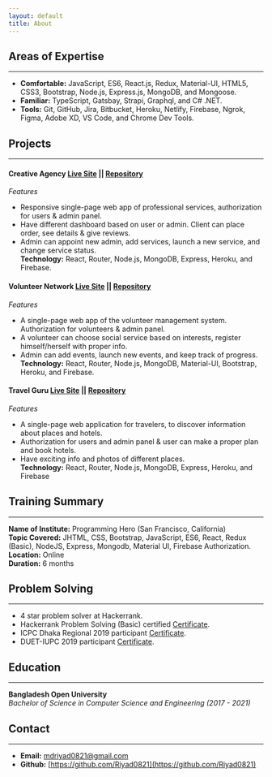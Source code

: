 ```yaml
---
layout: default
title: About
---
```

## **Areas of Expertise**
---
* **Comfortable:** JavaScript, ES6, React.js, Redux, Material-UI, HTML5, CSS3, Bootstrap, Node.js, Express.js, MongoDB, and Mongoose.
* **Familiar:** TypeScript, Gatsbay, Strapi, Graphql, and C# .NET.
* **Tools:** Git, GitHub, Jira, Bitbucket, Heroku, Netlify, Firebase, Ngrok, Figma, Adobe XD, VS Code, and Chrome Dev Tools.

## **Projects**
---
#### **Creative Agency** [Live Site](https://creative-agency-6bd46.web.app/)  || [Repository](https://github.com/Riyad0821/creative-agency-client)<br />
*Features*
* Responsive single-page web app of professional services, authorization for users & admin panel.
* Have different dashboard based on user or admin. Client can place order, see details & give reviews.
* Admin can appoint new admin, add services, launch a new service, and change service status. <br />
**Technology:** React, Router, Node.js, MongoDB, Express, Heroku, and Firebase.<br />

#### **Volunteer Network** [Live Site](https://volunteer-network-56677.web.app/)  || [Repository](https://github.com/Riyad0821/volunteer-network)<br />
*Features*
* A single-page web app of the volunteer management system. Authorization for volunteers & admin panel.
* A volunteer can choose social service based on interests, register himself/herself with proper info.
*  Admin can add events, launch new events, and keep track of progress. <br />
**Technology:** React, Router, Node.js, MongoDB, Material-UI, Bootstrap, Heroku, and Firebase. <br />

#### **Travel Guru** [Live Site](https://travel-guru-cb905.web.app/)  || [Repository](https://github.com/Riyad0821/travel-guru)<br />
*Features*
* A single-page web application for travelers, to discover information about places and hotels.
* Authorization for users and admin panel & user can make a proper plan and book hotels.
* Have exciting info and photos of different places. <br />
**Technology:** React, Router, Node.js, MongoDB, Express, Heroku, and Firebase <br />

## **Training Summary**
---
**Name of Institute:** Programming Hero (San Francisco, California) <br />
**Topic Covered:** JHTML, CSS, Bootstrap, JavaScript, ES6, React, Redux (Basic), NodeJS, Express, Mongodb, Material UI, Firebase Authorization. <br />
**Location:** Online <br />
**Duration:** 6 months<br />

## **Problem Solving**
---
* 4 star problem solver at Hackerrank.
* Hackerrank Problem Solving (Basic) certified [Certificate](https://www.hackerrank.com/certificates/07887d21b722).
* ICPC Dhaka Regional 2019 participant [Certificate](https://drive.google.com/file/d/1aah69dVmtWquqJShfkZlQlfpMwEBB6KS/view?usp=sharing).
* DUET-IUPC 2019 participant [Certificate](https://drive.google.com/file/d/1cIlF5rsHnWkpmT3P8nyzTnalu9iw_NLt/view?usp=sharing).

## **Education**
---
**Bangladesh Open University** <br />
*Bachelor of Science in Computer Science and Engineering (2017 - 2021)* <br />

## **Contact**
---
* **Email:** mdriyad0821@gmail.com
* **Github:** [https://github.com/Riyad0821](https://github.com/Riyad0821)
